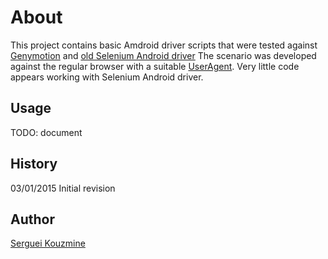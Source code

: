 About
=====
This project contains basic Amdroid driver scripts that were tested against 
[Genymotion](https://www.genymotion.com/#!/) and [old Selenium Android driver](https://code.google.com/p/selenium/wiki/AndroidDriver)
The scenario was developed against the regular browser with a suitable [UserAgent](https://addons.mozilla.org/en-us/android/addon/custom-user-agent-string/?src=hp-dl-upandcoming).
Very little code appears working with Selenium Android driver. 

Usage
-----
TODO: document

History
-------

03/01/2015 Initial revision

Author
------
[Serguei Kouzmine](kouzmine_serguei@yahoo.com)


